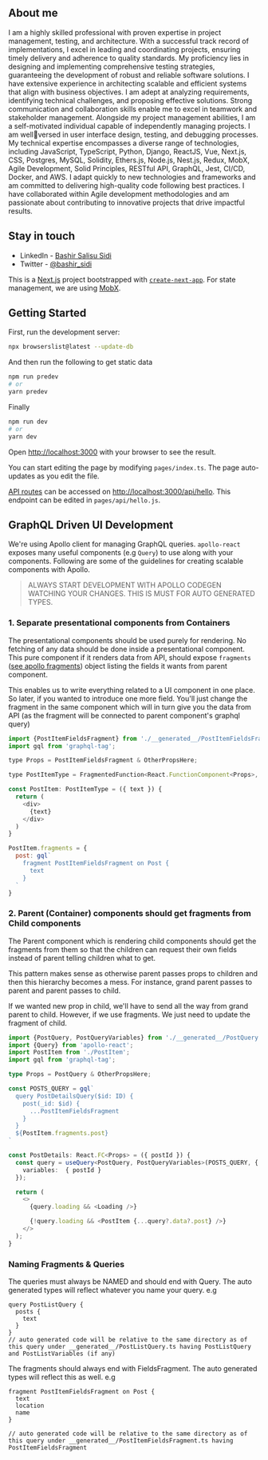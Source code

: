 ## About me

I am a highly skilled professional with proven expertise in project management, testing, and architecture. With a successful track record of implementations, I excel in leading
and coordinating projects, ensuring timely delivery and adherence to quality standards. My proficiency lies in designing and implementing comprehensive testing strategies,
guaranteeing the development of robust and reliable software solutions. I have extensive experience in architecting scalable and efficient systems that align with business
objectives. I am adept at analyzing requirements, identifying technical challenges, and proposing effective solutions. Strong communication and collaboration skills enable me to
excel in teamwork and stakeholder management. Alongside my project management abilities, I am a self-motivated individual capable of independently managing projects. I am wellversed in user interface design, testing, and debugging processes. My technical expertise encompasses a diverse range of technologies, including JavaScript, TypeScript, Python, Django, ReactJS, Vue, Next.js, CSS, Postgres, MySQL, Solidity, Ethers.js, Node.js, Nest.js, Redux, MobX, Agile Development, Solid Principles, RESTful API, GraphQL, Jest, CI/CD, Docker, and AWS. I adapt quickly to new technologies and frameworks and am committed to delivering high-quality code following best practices. I have collaborated within Agile development methodologies and am passionate about contributing to innovative projects that drive impactful results.


## Stay in touch

- LinkedIn - [Bashir Salisu Sidi](https://www.linkedin.com/in/bashir-salisu-sidi-b12366124/)
- Twitter - [@bashir_sidi](https://twitter.com/bashir_sidi)


This is a [Next.js](https://nextjs.org/) project bootstrapped with [`create-next-app`](https://github.com/vercel/next.js/tree/canary/packages/create-next-app). For state management, we are using [MobX](https://mobx.js.org/README.html).

## Getting Started

First, run the development server:

```bash
npx browserslist@latest --update-db
```

And then run the following to get static data
```bash
npm run predev
# or
yarn predev
```

Finally
```bash
npm run dev
# or
yarn dev
```

Open [http://localhost:3000](http://localhost:3000) with your browser to see the result.

You can start editing the page by modifying `pages/index.ts`. The page auto-updates as you edit the file.

[API routes](https://nextjs.org/docs/api-routes/introduction) can be accessed on [http://localhost:3000/api/hello](http://localhost:3000/api/hello). This endpoint can be edited in `pages/api/hello.js`.


## GraphQL Driven UI Development

We're using Apollo client for managing GraphQL queries. `apollo-react` exposes many useful components (e.g `Query`) to use along with your components. Following are some of the guidelines for creating scalable components with Apollo.

> ALWAYS START DEVELOPMENT WITH APOLLO CODEGEN WATCHING YOUR CHANGES. THIS IS MUST FOR AUTO GENERATED TYPES.

### 1. Separate presentational components from Containers

The presentational components should be used purely for rendering. No fetching of any data should be done inside a presentational component. This pure component if it renders data from API, should expose `fragments` ([see apollo fragments](https://www.apollographql.com/docs/react/advanced/fragments/)) object listing the fields it wants from parent component.

This enables us to write everything related to a UI component in one place. So later, if you wanted to introduce one more field. You'll just change the fragment in the same component which will in turn give you the data from API (as the fragment will be connected to parent component's graphql query)

```javascript
import {PostItemFieldsFragment} from './__generated__/PostItemFieldsFragment';
import gql from 'graphql-tag';

type Props = PostItemFieldsFragment & OtherPropsHere;

type PostItemType = FragmentedFunction<React.FunctionComponent<Props>, 'post'>;

const PostItem: PostItemType = ({ text }) {
  return (
    <div>
      {text}
    </div>
  )
}

PostItem.fragments = {
  post: gql`
    fragment PostItemFieldsFragment on Post {
      text
    }
  `
}

```

### 2. Parent (Container) components should get fragments from Child components

The Parent component which is rendering child components should get the fragments from them so that the children can request their own fields instead of parent telling children what to get.

This pattern makes sense as otherwise parent passes props to children and then this hierarchy becomes a mess. For instance, grand parent passes to parent and parent passes to child.

If we wanted new prop in child, we'll have to send all the way from grand parent to child. However, if we use fragments. We just need to update the fragment of child.

```typescript
import {PostQuery, PostQueryVariables} from './__generated__/PostQuery';
import {Query} from 'apollo-react';
import PostItem from './PostItem';
import gql from 'graphql-tag';

type Props = PostQuery & OtherPropsHere;

const POSTS_QUERY = gql`
  query PostDetailsQuery($id: ID) {
    post(_id: $id) {
      ...PostItemFieldsFragment
    }
  }
  ${PostItem.fragments.post}
`

const PostDetails: React.FC<Props> = ({ postId }) {
  const query = useQuery<PostQuery, PostQueryVariables>(POSTS_QUERY, {
    variables:  { postId }
  });

  return (
    <>
      {query.loading && <Loading />}

      {!query.loading && <PostItem {...query?.data?.post} />}
    </>
  );
}
```

### Naming Fragments & Queries

The queries must always be NAMED and should end with Query. The auto generated types will reflect whatever you name your query. e.g

```
query PostListQuery {
  posts {
    text
  }
}
// auto generated code will be relative to the same directory as of this query under __generated__/PostListQuery.ts having PostListQuery and PostListVariables (if any)
```

The fragments should always end with FieldsFragment. The auto generated types will reflect this as well. e.g

```
fragment PostItemFieldsFragment on Post {
  text
  location
  name
}

// auto generated code will be relative to the same directory as of this query under __generated__/PostItemFieldsFragment.ts having PostItemFieldsFragment
```

